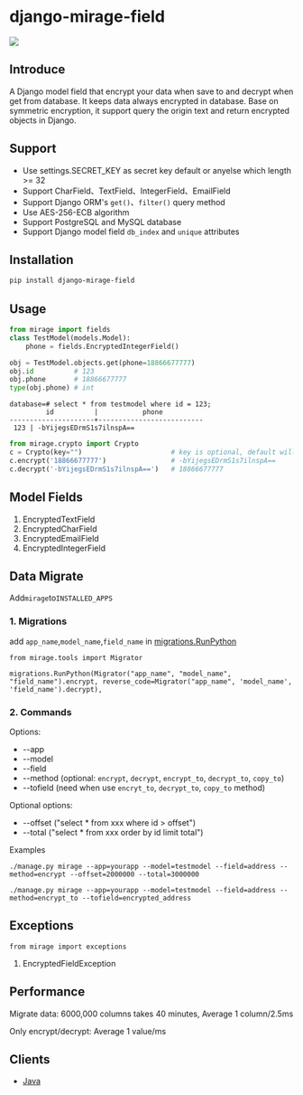 # django-mirage-field

![](https://img.shields.io/pypi/v/django-mirage-field.svg?label=django-mirage-field)

## Introduce

A Django model field that encrypt your data when save to and decrypt when get from database. It keeps data always encrypted in database. Base on symmetric encryption, it support query the origin text and return encrypted objects in Django.

## Support

* Use settings.SECRET_KEY as secret key default or anyelse which length >= 32
* Support CharField、TextField、IntegerField、EmailField
* Support Django ORM's `get()`、`filter()` query method
* Use AES-256-ECB algorithm
* Support PostgreSQL and MySQL database
* Support Django model field `db_index` and `unique` attributes

## Installation

```bash
pip install django-mirage-field
```

## Usage

```python
from mirage import fields
class TestModel(models.Model):
    phone = fields.EncryptedIntegerField()
```

```python
obj = TestModel.objects.get(phone=18866677777)
obj.id          # 123
obj.phone       # 18866677777
type(obj.phone) # int
```

```psql
database=# select * from testmodel where id = 123;
         id          |           phone
---------------------+--------------------------
 123 | -bYijegsEDrmS1s7ilnspA==
```

```python
from mirage.crypto import Crypto
c = Crypto(key="")                      # key is optional, default will use settings.SECRET_KEY
c.encrypt('18866677777')                # -bYijegsEDrmS1s7ilnspA==
c.decrypt('-bYijegsEDrmS1s7ilnspA==')   # 18866677777
```

## Model Fields

1. EncryptedTextField
2. EncryptedCharField
3. EncryptedEmailField
4. EncryptedIntegerField

## Data Migrate

Add`mirage`to`INSTALLED_APPS`

### 1. Migrations

add `app_name`,`model_name`,`field_name` in [migrations.RunPython](https://docs.djangoproject.com/en/2.2/ref/migration-operations/#runpython)

```
from mirage.tools import Migrator

migrations.RunPython(Migrator("app_name", "model_name", "field_name").encrypt, reverse_code=Migrator("app_name", 'model_name', 'field_name').decrypt),
```

### 2. Commands

Options:

* --app
* --model
* --field
* --method (optional: `encrypt`, `decrypt`, `encrypt_to`, `decrypt_to`, `copy_to`)
* --tofield (need when use `encryt_to`, `decrypt_to`, `copy_to` method)

Optional options:

* --offset ("select * from xxx where id > offset")
* --total ("select * from xxx order by id limit total")

Examples

```
./manage.py mirage --app=yourapp --model=testmodel --field=address --method=encrypt --offset=2000000 --total=3000000

./manage.py mirage --app=yourapp --model=testmodel --field=address --method=encrypt_to --tofield=encrypted_address

```

## Exceptions

```
from mirage import exceptions
```

1. EncryptedFieldException

## Performance

Migrate data: 6000,000 columns takes 40 minutes, Average 1 column/2.5ms

Only encrypt/decrypt: Average 1 value/ms

## Clients

* [Java](https://github.com/luojilab/django-mirage-field/tree/master/client/java)